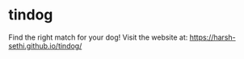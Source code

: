 # tindog
Find the right match for your dog!
Visit the website at: https://harsh-sethi.github.io/tindog/
